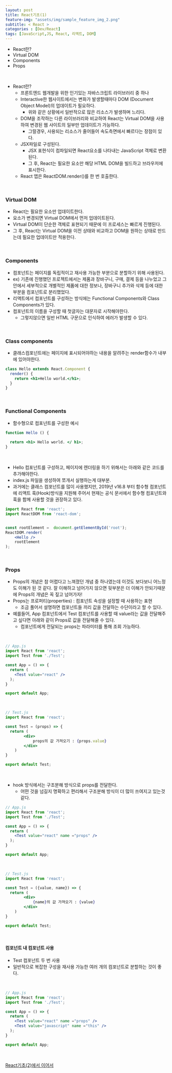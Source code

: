 ```yaml
---
layout: post
title: React기초(1)
feature-img: "assets/img/sample_feature_img_2.png"
subtitle: < React >
categories : [Dev/React]
tags: [JavaScript,JS, React, 리액트, DOM]
---
```


- React란?
- Virtual DOM
- Components
- Props


<br>


- React란?
    - 프론트엔드 웹개발을 위한 인기있는 자바스크립트 라이브러리 중 하나
    - Interactive한 웹사이트에서는 변화가 발생할때마다 DOM (Document Object Model)의 업데이트가 필요하다.
        - 위와 같은 상황에서 일반적으로 많은 리소스가 발생하며 느리다.
    - DOM을 조작하는 다른 라이브러리와 비교하여 React는 Virtual DOM을 사용하여 변경된 웹 사이트의 일부만 업데이트가 가능하다.
        - 그럴경우, 사용되는 리소스가 줄어들어 속도측면에서 빠르다는 장점이 있다.
    - JSX파일로 구성된다.
        - JSX 표현식이 컴파일되면 React요소를 나타내는 JavaScript 객체로 변환된다.
        - 그 후, React는 필요한 요소만 해당 HTML DOM을 빌드하고 브라우저에 표시한다.
    - React 앱은 ReactDOM.render()를 한 번 호출한다.


<br>


### Virtual DOM
- React는 필요한 요소만 업데이트한다.
- 요소가 변경되면 Virtual DOM에서 먼저 업데이트된다.
- Virtual DOM이 단순한 객체로 표현되기 때문에 이 프로세스는 빠르게 진행된다.
- 그 후, React는 Virtual DOM을 이전 상태와 비교하고 DOM을 원하는 상태로 만드는데 필요한 업데이트만 적용한다.


<br>


### Components
- 컴포넌트는 페이지를 독립적이고 재사용 가능한 부분으로 분할하기 위해 사용된다.
- ex) 기존에 진행했던 프로젝트에서는 제품과 장바구니, 구매, 결제 등을 나누었고 그 안에서 세부적으로 개별적인 제품에 대한 정보나, 장바구니 추가와 삭제 등에 대한 부분을 컴포넌트로 분리했었다.
- 리액트에서 컴포넌트를 구성하는 방식에는 Functional Components와 Class Components가 있다.
- 컴포넌트의 이름을 구성할 때 첫글자는 대문자로 시작해야한다.
    - 그렇지않으면 일반 HTML 구문으로 인식하여 에러가 발생할 수 있다.



<br>

### Class components
- 클래스컴포넌트에는 페이지에 표시되어야하는 내용을 알려주는 render함수가 내부에 있어야한다.

```jsx
class Hello extends React.Component {
  render() {
    return <h1>Hello world.</h1>;
  }
} 
```

<br>

### Functional Components

- 함수형으로 컴포넌트를 구성한 예시

```jsx
function Hello () {
 
  return <h1> Hello world. </ h1>;
}
```

<br>

- Hello 컴포넌트를 구성하고, 페이지에 렌더링을 하기 위해서는 아래와 같은 코드를 추가해야한다.
- index.js 파일을 생성하여 쪼개서 실행하는게 대부분. 
- 과거에는 클래스 컴포넌트를 많이 사용했지만, 2019년 v16.8 부터 함수형 컴포넌트에 리액트 훅(Hook)방식을 지원해 주어서 현재는 공식 문서에서 함수형 컴포넌트와 훅을 함께 사용할 것을 권장하고 있다. 

```jsx
import React from 'react';
import ReactDOM from 'react-dom';


const rootElement =  document.getElementById('root');
ReactDOM.render(
    <Hello />
    rootElement
);
```


<br>

### Props
- Props의 개념은 참 어렵다고 느껴졌던 개념 중 하나였는데 이것도 보다보니 어느정도 이해가 된 것 같다. 잘 이해하고 넘어가지 않으면 뒷부분은 더 이해가 안되기때문에 Props의 개념은 꼭 짚고 넘어가자!
- Props는 프로퍼티(properties) : 컴포넌트 속성을 설정할 때 사용하는 표현
    - 조금 풀어서 설명하면 컴포넌트들 끼리 값을 전달하는 수단이라고 할 수 있다.
- 예를들어, App 컴포넌트에서 Test 컴포넌트를 사용할 때 value라는 값을 전달해주고 싶다면 아래와 같이 Props로 값을 전달해줄 수 있다.
    - 컴포넌트에게 전달되는 props는 파라미터를 통해 조회 가능하다.

<br>

```jsx
// App.js
import React from 'react';
import Test from './Test';

const App = () => {
  return (
    <Test value="react" />
  );
}

export default App;
```

<br>

```jsx
// Test.js
import React from 'react';

const Test = (props) => {
  return (
        <div>
            props의 값 가져오기 : {props.value}
        </div>
    )
}

export default Test;
```

<br>


- hook 방식에서는 구조분해 방식으로 props를 전달한다.
    - 어떤 것을 넘길지 명확하고 편리해서 구조분해 방식이 더 많이 쓰여지고 있는것 같다.


```jsx
// App.js
import React from 'react';
import Test from './Test';

const App = () => {
  return (
    <Test value="react" name ="props" />
  );
}

export default App;
```

<br>

```jsx
// Test.js
import React from 'react';

const Test = ({value, name}) => {
  return (
        <div>
            {name}의 값 가져오기 : {value}
        </div>
    )
}

export default Test;
```

<br>

#### 컴포넌트 내 컴포넌트 사용
- Test 컴포넌트 두 번 사용
- 일반적으로 복잡한 구성을 재사용 가능한 여러 개의 컴포넌트로 분할하는 것이 좋다.

<br>

```jsx
// App.js
import React from 'react';
import Test from './Test';

const App = () => {
  return (
    <Test value="react" name ="props" />
    <Test value="javascript" name ="this" />
  );
}

export default App;
```

<br>

[React기초(2)에서 이어서](https://bokyeong-kim.github.io/dev/react/2021/03/25/react(2).html)